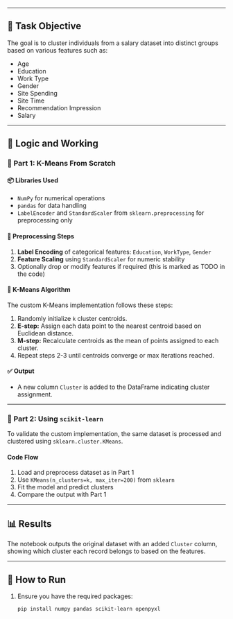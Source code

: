 
---

## 📌 Task Objective

The goal is to cluster individuals from a salary dataset into distinct groups based on various features such as:

- Age
- Education
- Work Type
- Gender
- Site Spending
- Site Time
- Recommendation Impression
- Salary

---

## 🧠 Logic and Working

### 🔹 Part 1: K-Means From Scratch

#### 📦 Libraries Used
- `NumPy` for numerical operations
- `pandas` for data handling
- `LabelEncoder` and `StandardScaler` from `sklearn.preprocessing` for preprocessing only

#### 🧹 Preprocessing Steps
1. **Label Encoding** of categorical features: `Education`, `WorkType`, `Gender`
2. **Feature Scaling** using `StandardScaler` for numeric stability
3. Optionally drop or modify features if required (this is marked as TODO in the code)

#### 🧮 K-Means Algorithm
The custom K-Means implementation follows these steps:
1. Randomly initialize `k` cluster centroids.
2. **E-step:** Assign each data point to the nearest centroid based on Euclidean distance.
3. **M-step:** Recalculate centroids as the mean of points assigned to each cluster.
4. Repeat steps 2-3 until centroids converge or max iterations reached.

#### ✅ Output
- A new column `Cluster` is added to the DataFrame indicating cluster assignment.

---

### 🔹 Part 2: Using `scikit-learn`

To validate the custom implementation, the same dataset is processed and clustered using `sklearn.cluster.KMeans`.

#### Code Flow
1. Load and preprocess dataset as in Part 1
2. Use `KMeans(n_clusters=k, max_iter=200)` from `sklearn`
3. Fit the model and predict clusters
4. Compare the output with Part 1

---

## 📊 Results

The notebook outputs the original dataset with an added `Cluster` column, showing which cluster each record belongs to based on the features.

---

## 🚀 How to Run

1. Ensure you have the required packages:
   ```bash
   pip install numpy pandas scikit-learn openpyxl
